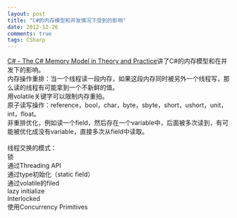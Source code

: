 ```yaml
---
layout: post
title: "C#的内存模型和并发情况下受到的影响"
date: 2012-12-26
comments: true
tags: CSharp
---
```

<a href="http://msdn.microsoft.com/en-us/magazine/jj863136.aspx">C# - The C# Memory Model in Theory and Practice</a>讲了C#的内存模型和在并发下的影响。<br />内存操作重排：当一个线程读一段内存，如果这段内存同时被另外一个线程写，那么读的线程有可能拿到一个不新鲜的值。<br />用volatile关键字可以限制内存重拍。<br />原子读写操作：reference，bool，char，byte，sbyte，short，ushort，unit，int，float。<br />非重排优化，例如读一个field，然后存在一个variable中，后面被多次读到，有可能被优化成没有variable，直接多次从field中读取。<br /><br />线程交换的模式：<br />锁<br />通过Threading API<br />通过type初始化（static field）<br />通过volatile的filed<br />lazy initialize<br />Interlocked <br />使用Concurrency Primitives<br /><br /><br /><br /><br /><br /><blockquote></blockquote>